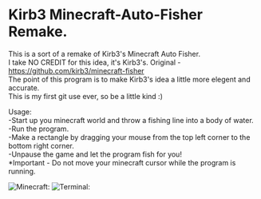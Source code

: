 # Kirb3 Minecraft-Auto-Fisher Remake.
This is a sort of a remake of Kirb3's Minecraft Auto Fisher.                                                 
I take NO CREDIT for this idea, it's Kirb3's. Original - https://github.com/kirb3/minecraft-fisher                                    
The point of this program is to make Kirb3's idea a little more elegent and accurate.                              
This is my first git use ever, so be a little kind :)

Usage:                                                                        
-Start up you minecraft world and throw a fishing line into a body of water.                    
-Run the program.                                                       
-Make a rectangle by dragging your mouse from the top left corner to the bottom right corner.                                             
-Unpause the game and let the program fish for you!                                                       
*Important - Do not move your minecraft cursor while the program is running.

![Minecraft:](https://github.com/prerikoth/Kirb3-s-Minecraft-Auto-Fisher./blob/master/ezgif.com-video-to-gif%20(1).gif)
![Terminal:](https://github.com/prerikoth/Kirb3-s-Minecraft-Auto-Fisher./blob/master/ezgif.com-video-to-gif.gif)
